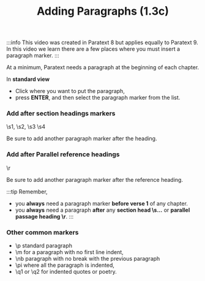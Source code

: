﻿---
title: Adding Paragraphs (1.3c)
---
:::info
This video was created in Paratext 8 but applies equally to Paratext 9. In this video we learn there are a few places where you must insert a paragraph marker.
:::

At a minimum, Paratext needs a paragraph at the beginning of each chapter.

In **standard view**

-  Click where you want to put the paragraph,
-  press **ENTER**, and then select the paragraph marker from the list.

### Add after section headings markers

\\s1, \\s2, \\s3 \\s4

Be sure to add another paragraph marker after the heading.

### Add after Parallel reference headings

\\r 

Be sure to add another paragraph marker after the reference heading.

:::tip
Remember,
-  you **always** need a paragraph marker **before verse 1** of any chapter.
-  you **always** need a paragraph **after** any **section head \\s…** or **parallel passage heading \\r**.
:::

### Other common markers

-  \\p standard paragraph
-  \\m for a paragraph with no first line indent,
-  \\nb paragraph with no break with the previous paragraph
-  \\pi where all the paragraph is indented,
-  \\q1 or \\q2 for indented quotes or poetry.
